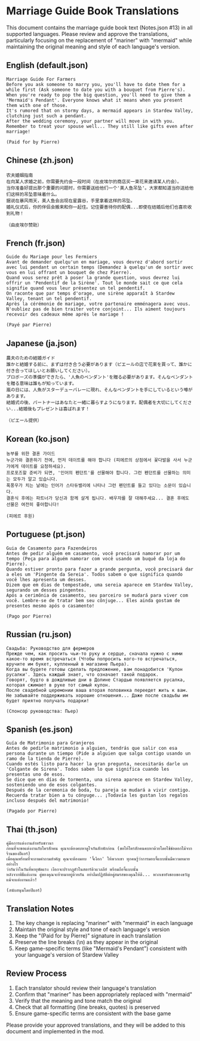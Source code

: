# Marriage Guide Book Translations

This document contains the marriage guide book text (Notes.json #13) in all supported languages. Please review and approve the translations, particularly focusing on the replacement of "mariner" with "mermaid" while maintaining the original meaning and style of each language's version.

## English (default.json)
```
Marriage Guide For Farmers
Before you ask someone to marry you, you'll have to date them for a while first (Ask someone to date you with a bouquet from Pierre's).
When you're ready to pop the big question, you'll need to give them a 'Mermaid's Pendant'. Everyone knows what it means when you present them with one of those.
It's rumored that on stormy days, a mermaid appears in Stardew Valley, clutching just such a pendant.
After the wedding ceremony, your partner will move in with you. Remember to treat your spouse well... They still like gifts even after marriage!

(Paid for by Pierre)
```

## Chinese (zh.json)
```
农夫婚姻指南
在向某人求婚之前，你需要先约会一段时间（在皮埃尔的商店买一束花来邀请某人约会）。
当你准备好提出那个重要的问题时，你需要送给他们一个'美人鱼吊坠'。大家都知道当你送给他们这样的吊坠意味着什么。
据说在暴风雨天，美人鱼会出现在星露谷，手里拿着这样的吊坠。
婚礼仪式后，你的伴侣会搬来和你一起住。记住要善待你的配偶...即使在结婚后他们也喜欢收到礼物！

（由皮埃尔赞助）
```

## French (fr.json)
```
Guide du Mariage pour les Fermiers
Avant de demander quelqu'un en mariage, vous devrez d'abord sortir avec lui pendant un certain temps (Demandez à quelqu'un de sortir avec vous en lui offrant un bouquet de chez Pierre).
Quand vous serez prêt à poser la grande question, vous devrez lui offrir un 'Pendentif de la Sirène'. Tout le monde sait ce que cela signifie quand vous leur présentez un tel pendentif.
On raconte que par temps d'orage, une sirène apparaît à Stardew Valley, tenant un tel pendentif.
Après la cérémonie de mariage, votre partenaire emménagera avec vous. N'oubliez pas de bien traiter votre conjoint... Ils aiment toujours recevoir des cadeaux même après le mariage !

(Payé par Pierre)
```

## Japanese (ja.json)
```
農夫のための結婚ガイド
誰かと結婚する前に、まずは付き合う必要があります（ピエールの店で花束を買って、誰かに付き合ってほしいとお願いしてください）。
プロポーズの準備ができたら、'人魚のペンダント'を贈る必要があります。そんなペンダントを贈る意味は誰もが知っています。
嵐の日には、人魚がスターデューバレーに現れ、そんなペンダントを手にしているという噂があります。
結婚式の後、パートナーはあなたと一緒に暮らすようになります。配偶者を大切にしてください...結婚後もプレゼントは喜ばれます！

（ピエール提供）
```

## Korean (ko.json)
```
농부를 위한 결혼 가이드
누군가와 결혼하기 전에, 먼저 데이트를 해야 합니다 (피에르의 상점에서 꽃다발을 사서 누군가에게 데이트를 요청하세요).
프로포즈할 준비가 되면, '인어의 펜던트'를 선물해야 합니다. 그런 펜던트를 선물하는 의미는 모두가 알고 있습니다.
폭풍우가 치는 날에는 인어가 스타듀밸리에 나타나 그런 펜던트를 들고 있다는 소문이 있습니다.
결혼식 후에는 파트너가 당신과 함께 살게 됩니다. 배우자를 잘 대해주세요... 결혼 후에도 선물은 여전히 좋아합니다!

(피에르 후원)
```

## Portuguese (pt.json)
```
Guia de Casamento para Fazendeiros
Antes de pedir alguém em casamento, você precisará namorar por um tempo (Peça para alguém namorar com você usando um buquê da loja do Pierre).
Quando estiver pronto para fazer a grande pergunta, você precisará dar a eles um 'Pingente da Sereia'. Todos sabem o que significa quando você lhes apresenta um desses.
Dizem que em dias de tempestade, uma sereia aparece em Stardew Valley, segurando um desses pingentes.
Após a cerimônia de casamento, seu parceiro se mudará para viver com você. Lembre-se de tratar bem seu cônjuge... Eles ainda gostam de presentes mesmo após o casamento!

(Pago por Pierre)
```

## Russian (ru.json)
```
Свадьба: Руководство для фермеров
Прежде чем, как просить чьи-то руку и сердце, сначала нужно с ними какое-то время встречаться (Чтобы попросить кого-то встречаться, вручите им букет, купленный в магазине Пьера).
Когда вы будете готовы сделать предложение, вам понадобится 'Кулон русалки'. Здесь каждый знает, что означает такой подарок.
Говорят, будто в дождливые дни в Долине Стардью появляется русалка, которая сжимает в руке тот самый кулон.
После свадебной церемонии ваша вторая половинка переедет жить к вам. Не забывайте поддерживать хорошие отношения... Даже после свадьбы им будет приятно получать подарки!

(Спонсор руководства: Пьер)
```

## Spanish (es.json)
```
Guía de Matrimonio para Granjeros
Antes de pedirle matrimonio a alguien, tendrás que salir con esa persona durante un tiempo (Pide a alguien que salga contigo usando un ramo de la tienda de Pierre).
Cuando estés listo para hacer la gran pregunta, necesitarás darle un 'Colgante de Sirena'. Todos saben lo que significa cuando les presentas uno de esos.
Se dice que en días de tormenta, una sirena aparece en Stardew Valley, sosteniendo uno de esos colgantes.
Después de la ceremonia de boda, tu pareja se mudará a vivir contigo. Recuerda tratar bien a tu cónyuge... ¡Todavía les gustan los regalos incluso después del matrimonio!

(Pagado por Pierre)
```

## Thai (th.json)
```
คู่มือการแต่งงานสำหรับชาวนา
ก่อนที่จะขอแต่งงานกับใครสักคน คุณจะต้องคบหาดูใจกันสักพักก่อน (ขอให้ใครสักคนคบหาด้วยโดยใช้ช่อดอกไม้จากร้านของปิแอร์)
เมื่อคุณพร้อมที่จะถามคำถามสำคัญ คุณจะต้องมอบ 'จี้เงือก' ให้พวกเขา ทุกคนรู้ว่าการมอบจี้แบบนั้นมีความหมายอย่างไร
ว่ากันว่าในวันที่พายุพัดแรง เงือกจะปรากฏตัวในสตาร์ดิวแวลลีย์ พร้อมถือจี้แบบนั้น
หลังจากพิธีแต่งงาน คู่ของคุณจะย้ายมาอยู่ด้วยกัน อย่าลืมปฏิบัติต่อคู่สมรสของคุณให้ดี... พวกเขายังชอบของขวัญแม้จะแต่งงานแล้ว!

(สนับสนุนโดยปิแอร์)
```

## Translation Notes
1. The key change is replacing "mariner" with "mermaid" in each language
2. Maintain the original style and tone of each language's version
3. Keep the "(Paid for by Pierre)" signature in each translation
4. Preserve the line breaks (\n) as they appear in the original
5. Keep game-specific terms (like "Mermaid's Pendant") consistent with your language's version of Stardew Valley

## Review Process
1. Each translator should review their language's translation
2. Confirm that "mariner" has been appropriately replaced with "mermaid"
3. Verify that the meaning and tone match the original
4. Check that all formatting (line breaks, quotes) is preserved
5. Ensure game-specific terms are consistent with the base game

Please provide your approved translations, and they will be added to this document and implemented in the mod. 